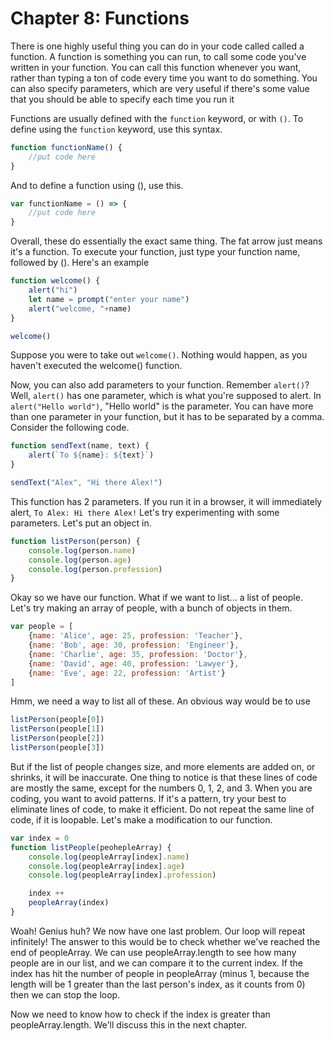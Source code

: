 # Chapter 8: Functions
There is one highly useful thing you can do in your code called called a function. A function is something you can run, to call some code you've written in your function. You can call this function whenever you want, rather than typing a ton of code every time you want to do something. You can also specify parameters, which are very useful if there's some value that you should be able to specify each time you run it

Functions are usually defined with the `function` keyword, or with `()`.
To define using the `function` keyword, use this syntax.
```js
function functionName() {
    //put code here
}
```
And to define a function using (), use this.
```js
var functionName = () => {
    //put code here
}
```
Overall, these do essentially the exact same thing. The fat arrow just means it's a function.
To execute your function, just type your function name, followed by (). Here's an example

```js
function welcome() {
    alert("hi")
    let name = prompt("enter your name")
    alert("welcome, "+name)
}

welcome()
```
Suppose you were to take out `welcome()`. Nothing would happen, as you haven't executed the welcome() function.

Now, you can also add parameters to your function. Remember `alert()`? Well, `alert()` has one parameter, which is what you're supposed to alert.
In `alert("Hello world")`, "Hello world" is the parameter. You can have more than one parameter in your function, but it has to be separated by a comma. Consider the following code.
```js
function sendText(name, text) {
    alert(`To ${name}: ${text}`)
}

sendText("Alex", "Hi there Alex!")
```
This function has 2 parameters. If you run it in a browser, it will immediately alert, `To Alex: Hi there Alex!`
Let's try experimenting with some parameters. Let's put an object in.
```js
function listPerson(person) {
    console.log(person.name)
    console.log(person.age)
    console.log(person.profession)
}
```
Okay so we have our function. What if we want to list... a list of people. Let's try making an array of people, with a bunch of objects in them.
```js
var people = [
    {name: 'Alice', age: 25, profession: 'Teacher'},
    {name: 'Bob', age: 30, profession: 'Engineer'},
    {name: 'Charlie', age: 35, profession: 'Doctor'},
    {name: 'David', age: 40, profession: 'Lawyer'},
    {name: 'Eve', age: 22, profession: 'Artist'}
]
```
Hmm, we need a way to list all of these. An obvious way would be to use
```js
listPerson(people[0])
listPerson(people[1])
listPerson(people[2])
listPerson(people[3])
```
But if the list of people changes size, and more elements are added on, or shrinks, it will be inaccurate.
One thing to notice is that these lines of code are mostly the same, except for the numbers 0, 1, 2, and 3. When you are coding, you want to avoid patterns. If it's a pattern, try your best to eliminate lines of code, to make it efficient. Do not repeat the same line of code, if it is loopable. Let's make a modification to our function.

```js
var index = 0
function listPeople(peohepleArray) {
    console.log(peopleArray[index].name)
    console.log(peopleArray[index].age)
    console.log(peopleArray[index].profession)

    index ++
    peopleArray(index)
}
```

Woah! Genius huh? We now have one last problem. Our loop will repeat infinitely! The answer to this would be to check whether we've reached the end of peopleArray. We can use peopleArray.length to see how many people are in our list, and we can compare it to the current index. If the index has hit the number of people in peopleArray (minus 1, because the length will be 1 greater than the last person's index, as it counts from 0) then we can stop the loop.

Now we need to know how to check if the index is greater than peopleArray.length. We'll discuss this in the next chapter.